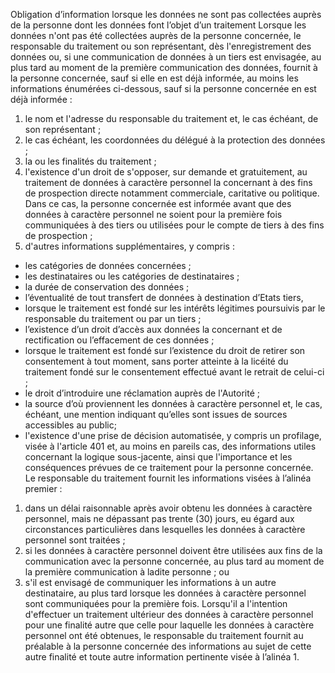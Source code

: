 Obligation d’information lorsque les données ne sont pas collectées auprès de la personne dont les données font l’objet d’un traitement
Lorsque les données n'ont pas été collectées auprès de la personne concernée, le responsable du traitement ou son représentant, dès l'enregistrement des données ou, si une communication de données à un tiers est envisagée, au plus tard au moment de la première communication des données, fournit à la personne concernée, sauf si elle en est déjà informée, au moins les informations énumérées ci-dessous, sauf si la personne concernée en est déjà informée :
1. le nom et l'adresse du responsable du traitement et, le cas échéant, de son représentant ;
1. le cas échéant, les coordonnées du délégué à la protection des données ;
1. la ou les finalités du traitement ;
1. l'existence d'un droit de s'opposer, sur demande et gratuitement, au traitement de données à caractère personnel la concernant à des fins de prospection directe notamment commerciale, caritative ou politique. Dans ce cas, la personne concernée est informée avant que des données à caractère personnel ne soient pour la première fois communiquées à des tiers ou utilisées pour le compte de tiers à des fins de prospection ;
1. d'autres informations supplémentaires, y compris :
- les catégories de données concernées ;
- les destinataires ou les catégories de destinataires ;
- la durée de conservation des données ;
- l’éventualité de tout transfert de données à destination d’Etats tiers,
- lorsque le traitement est fondé sur les intérêts légitimes poursuivis par le responsable du traitement ou par un tiers ;
- l’existence d’un droit d’accès aux données la concernant et de rectification ou l’effacement de ces données ;
- lorsque le traitement est fondé sur l’existence du droit de retirer son consentement à tout moment, sans porter atteinte à la licéité du traitement fondé sur le consentement effectué avant le retrait de celui-ci ;
- le droit d’introduire une réclamation auprès de l'Autorité ;
- la source d’où proviennent les données à caractère personnel et, le cas, échéant, une mention indiquant qu’elles sont issues de sources accessibles au public;
- l'existence d'une prise de décision automatisée, y compris un profilage, visée à l'article 401 et, au moins en pareils cas, des informations utiles concernant la logique sous-jacente, ainsi que l'importance et les conséquences prévues de ce traitement pour la personne concernée.
Le responsable du traitement fournit les informations visées à l’alinéa premier :
1. dans un délai raisonnable après avoir obtenu les données à caractère personnel, mais ne dépassant pas trente (30) jours, eu égard aux circonstances particulières dans lesquelles les données à caractère personnel sont traitées ;
1. si les données à caractère personnel doivent être utilisées aux fins de la communication avec la personne concernée, au plus tard au moment de la première communication à ladite personne ; ou
1. s'il est envisagé de communiquer les informations à un autre destinataire, au plus tard lorsque les données à caractère personnel sont communiquées pour la première fois.
Lorsqu'il a l'intention d'effectuer un traitement ultérieur des données à caractère personnel pour une finalité autre que celle pour laquelle les données à caractère personnel ont été obtenues, le responsable du traitement fournit au préalable à la personne concernée des informations au sujet de cette autre finalité et toute autre information pertinente visée à l’alinéa 1.